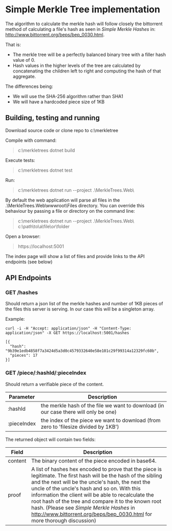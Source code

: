 # Simple Merkle Tree implementation

The algorithm to calculate the merkle hash will follow closely the
bittorrent method of calculating a file's hash as seen in *Simple
Merkle Hashes* in: <http://www.bittorrent.org/beps/bep_0030.html>.

That is:
* The merkle tree will be a perfectly balanced binary tree with a
  filler hash value of 0.
* Hash values in the higher levels of the tree are calculated by
  concatenating the children left to right and computing the hash of
  that aggregate.

The differences being:
* We will use the SHA-256 algorithm rather than SHA1
* We will have a hardcoded piece size of 1KB

## Building, testing and running 

Download source code or clone repo to c:\merkletree

Compile with command: 
> c:\merkletrees dotnet build

Execute tests:
> c:\merkletrees dotnet test

Run:
> c:\merkletrees dotnet run --project .\MerkleTrees.Web\

By default the web application will parse all files in the .\MerkleTrees.Web\wwwroot\Files directory. You can override this behaviour by passing a file or directory on the command line:

> c:\merkletrees dotnet run --project .\MerkleTrees.Web\ c:\path\to\a\file\or\folder

Open a browser:

> https://localhost:5001

The index page will show a list of files and provide links to the API endpoints (see below)

## API Endpoints

### GET /hashes

Should return a json list of the merkle hashes and number of 1KB
pieces of the files this server is serving. In our case this will be a
singleton array.

Example:
```
curl -i -H "Accept: application/json" -H "Content-Type: application/json" -X GET https://localhost:5001/hashes
```
```
[{
  "hash": "9b39e1edb4858f7a3424d5a3d0c4579332640e58e101c29f99314a12329fc60b",
  "pieces": 17
}]
```

### GET /piece/:hashId/:pieceIndex

Should return a verifiable piece of the content.

Parameter   | Description
----------- | -------------
:hashId     | the merkle hash of the file we want to download (in our case there will only be one)
:pieceIndex | the index of the piece we want to download (from zero to 'filesize divided by 1KB')

The returned object will contain two fields:

Field   | Description
------- | -------------
content | The binary content of the piece encoded in base64.
proof   | A list of hashes hex encoded to prove that the piece is legitimate. The first hash will be the hash of the sibling and the next will be the uncle's hash, the next the uncle of the uncle's hash and so on. With this information the client will be able to recalculate the root hash of the tree and compare it to the known root hash. (Please see *Simple Merkle Hashes* in <http://www.bittorrent.org/beps/bep_0030.html> for more thorough discussion)

